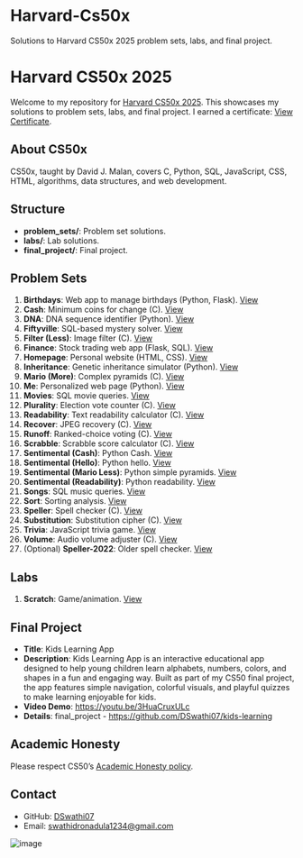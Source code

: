 # Harvard-Cs50x
Solutions to Harvard CS50x 2025 problem sets, labs, and final project.
# Harvard CS50x 2025

Welcome to my repository for [Harvard CS50x 2025](https://cs50.harvard.edu/x/2025/). This showcases my solutions to problem sets, labs, and final project. I earned a certificate: [View Certificate](https://cs50.harvard.edu/certificates/3d0854cd-e48c-460a-bced-d1a3ec230ebc).

## About CS50x
CS50x, taught by David J. Malan, covers C, Python, SQL, JavaScript, CSS, HTML, algorithms, data structures, and web development.

## Structure
- **problem_sets/**: Problem set solutions.
- **labs/**: Lab solutions.
- **final_project/**: Final project.

## Problem Sets
1. **Birthdays**: Web app to manage birthdays (Python, Flask). [View](problem_sets/birthdays)
2. **Cash**: Minimum coins for change (C). [View](problem_sets/cash)
3. **DNA**: DNA sequence identifier (Python). [View](problem_sets/dna)
4. **Fiftyville**: SQL-based mystery solver. [View](problem_sets/fiftyville)
5. **Filter (Less)**: Image filter (C). [View](problem_sets/filter-less)
6. **Finance**: Stock trading web app (Flask, SQL). [View](problem_sets/finance)
7. **Homepage**: Personal website (HTML, CSS). [View](problem_sets/homepage)
8. **Inheritance**: Genetic inheritance simulator (Python). [View](problem_sets/inheritance)
9. **Mario (More)**: Complex pyramids (C). [View](problem_sets/mario-more)
10. **Me**: Personalized web page (Python). [View](problem_sets/me)
11. **Movies**: SQL movie queries. [View](problem_sets/movies)
12. **Plurality**: Election vote counter (C). [View](problem_sets/plurality)
13. **Readability**: Text readability calculator (C). [View](problem_sets/readability)
14. **Recover**: JPEG recovery (C). [View](problem_sets/recover)
15. **Runoff**: Ranked-choice voting (C). [View](problem_sets/runoff)
16. **Scrabble**: Scrabble score calculator (C). [View](problem_sets/scrabble)
17. **Sentimental (Cash)**: Python Cash. [View](problem_sets/sentimental/cash)
18. **Sentimental (Hello)**: Python hello. [View](problem_sets/sentimental/hello)
19. **Sentimental (Mario Less)**: Python simple pyramids. [View](problem_sets/sentimental/mario-less)
20. **Sentimental (Readability)**: Python readability. [View](problem_sets/sentimental/readability)
21. **Songs**: SQL music queries. [View](problem_sets/songs)
22. **Sort**: Sorting analysis. [View](problem_sets/sort)
23. **Speller**: Spell checker (C). [View](problem_sets/speller)
24. **Substitution**: Substitution cipher (C). [View](problem_sets/substitution)
25. **Trivia**: JavaScript trivia game. [View](problem_sets/trivia)
26. **Volume**: Audio volume adjuster (C). [View](problem_sets/volume)
27. (Optional) **Speller-2022**: Older spell checker. [View](problem_sets/speller-2022)

## Labs
1. **Scratch**: Game/animation. [View](labs/scratch)

## Final Project
- **Title**: Kids Learning App
- **Description**: Kids Learning App is an interactive educational app designed to help young children learn alphabets, numbers, colors, and shapes in a fun and engaging way. Built as part of my CS50 final project, the app features simple navigation, colorful visuals, and playful quizzes to make learning enjoyable for kids.
- **Video Demo**: https://youtu.be/3HuaCruxULc
- **Details**: final_project - https://github.com/DSwathi07/kids-learning

## Academic Honesty
Please respect CS50’s [Academic Honesty policy](https://cs50.harvard.edu/x/2025/honesty/).

## Contact
- GitHub: [DSwathi07](https://github.com/DSwathi07)
- Email: swathidronadula1234@gmail.com


![image](https://github.com/user-attachments/assets/f5132d18-82b9-419d-93ef-4a123ac3a1c5)

